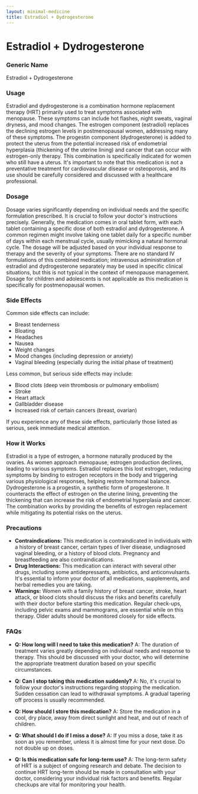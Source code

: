 ```yaml
---
layout: minimal-medicine
title: Estradiol + Dydrogesterone
---
```


# Estradiol + Dydrogesterone
### Generic Name
Estradiol + Dydrogesterone

### Usage

Estradiol and dydrogesterone is a combination hormone replacement therapy (HRT) primarily used to treat symptoms associated with menopause.  These symptoms can include hot flashes, night sweats, vaginal dryness, and mood changes.  The estrogen component (estradiol) replaces the declining estrogen levels in postmenopausal women, addressing many of these symptoms. The progestin component (dydrogesterone) is added to protect the uterus from the potential increased risk of endometrial hyperplasia (thickening of the uterine lining) and cancer that can occur with estrogen-only therapy.  This combination is specifically indicated for women who still have a uterus.  It's important to note that this medication is not a preventative treatment for cardiovascular disease or osteoporosis, and its use should be carefully considered and discussed with a healthcare professional.


### Dosage

Dosage varies significantly depending on individual needs and the specific formulation prescribed.  It is crucial to follow your doctor's instructions precisely.  Generally, the medication comes in oral tablet form, with each tablet containing a specific dose of both estradiol and dydrogesterone.  A common regimen might involve taking one tablet daily for a specific number of days within each menstrual cycle, usually mimicking a natural hormonal cycle.  The dosage will be adjusted based on your individual response to therapy and the severity of your symptoms.  There are no standard IV formulations of this combined medication; intravenous administration of estradiol and dydrogesterone separately may be used in specific clinical situations, but this is not typical in the context of menopause management.  Dosage for children and adolescents is not applicable as this medication is specifically for postmenopausal women.


### Side Effects

Common side effects can include:

*   Breast tenderness
*   Bloating
*   Headaches
*   Nausea
*   Weight changes
*   Mood changes (including depression or anxiety)
*   Vaginal bleeding (especially during the initial phase of treatment)


Less common, but serious side effects may include:

*   Blood clots (deep vein thrombosis or pulmonary embolism)
*   Stroke
*   Heart attack
*   Gallbladder disease
*   Increased risk of certain cancers (breast, ovarian)


If you experience any of these side effects, particularly those listed as serious, seek immediate medical attention.


### How it Works

Estradiol is a type of estrogen, a hormone naturally produced by the ovaries.  As women approach menopause, estrogen production declines, leading to various symptoms. Estradiol replaces this lost estrogen, reducing symptoms by binding to estrogen receptors in the body and triggering various physiological responses, helping restore hormonal balance. Dydrogesterone is a progestin, a synthetic form of progesterone. It counteracts the effect of estrogen on the uterine lining, preventing the thickening that can increase the risk of endometrial hyperplasia and cancer.  The combination works by providing the benefits of estrogen replacement while mitigating its potential risks on the uterus.


### Precautions

* **Contraindications:** This medication is contraindicated in individuals with a history of breast cancer, certain types of liver disease, undiagnosed vaginal bleeding, or a history of blood clots. Pregnancy and breastfeeding are also contraindications.
* **Drug Interactions:** This medication can interact with several other drugs, including some antidepressants, antibiotics, and anticonvulsants.  It's essential to inform your doctor of all medications, supplements, and herbal remedies you are taking.
* **Warnings:** Women with a family history of breast cancer, stroke, heart attack, or blood clots should discuss the risks and benefits carefully with their doctor before starting this medication. Regular check-ups, including pelvic exams and mammograms, are essential while on this therapy.  Older adults should be monitored closely for side effects.


### FAQs

* **Q: How long will I need to take this medication?**  A: The duration of treatment varies greatly depending on individual needs and response to therapy.  This should be discussed with your doctor, who will determine the appropriate treatment duration based on your specific circumstances.

* **Q: Can I stop taking this medication suddenly?** A: No, it's crucial to follow your doctor's instructions regarding stopping the medication.  Sudden cessation can lead to withdrawal symptoms.  A gradual tapering off process is usually recommended.

* **Q: How should I store this medication?** A: Store the medication in a cool, dry place, away from direct sunlight and heat, and out of reach of children.

* **Q:  What should I do if I miss a dose?** A: If you miss a dose, take it as soon as you remember, unless it is almost time for your next dose.  Do not double up on doses.

* **Q: Is this medication safe for long-term use?** A: The long-term safety of HRT is a subject of ongoing research and debate. The decision to continue HRT long-term should be made in consultation with your doctor, considering your individual risk factors and benefits.  Regular checkups are vital for monitoring your health.
